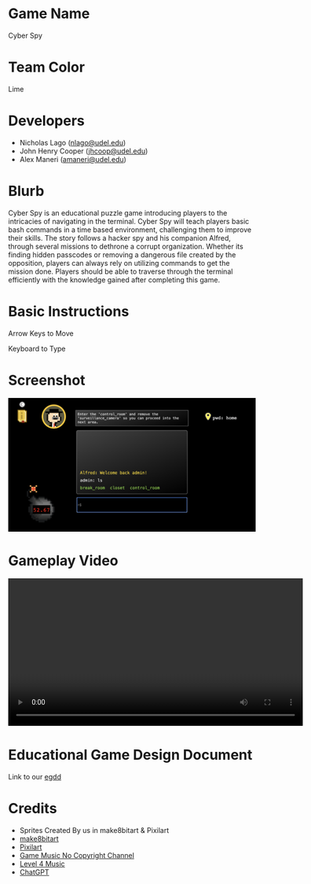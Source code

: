 # Game Name

Cyber Spy

# Team Color

Lime

# Developers

-   Nicholas Lago (nlago@udel.edu)
-   John Henry Cooper (jhcoop@udel.edu)
-   Alex Maneri (amaneri@udel.edu)

# Blurb

Cyber Spy is an educational puzzle game introducing players to the intricacies of navigating in the terminal. Cyber Spy will teach players basic bash commands in a time based environment, challenging them to improve their skills. The story follows a hacker spy and his companion Alfred, through several missions to dethrone a corrupt organization. Whether its finding hidden passcodes or removing a dangerous file created by the opposition, players can always rely on utilizing commands to get the mission done. Players should be able to traverse through the terminal efficiently with the knowledge gained after completing this game.

# Basic Instructions

Arrow Keys to Move

Keyboard to Type

# Screenshot

![Gameplay Image](/docs/large.png)

# Gameplay Video

<video width="600" controls>
  <source src="docs/CyberSpyDemo.mp4" type="video/mp4">
  Your browser does not support the video tag.
</video>

# Educational Game Design Document

Link to our [egdd](docs/egdd.md)

# Credits

-   Sprites Created By us in make8bitart & Pixilart
-   [make8bitart](https://make8bitart.com/)
-   [Pixilart](https://www.pixilart.com/)
-   [Game Music No Copyright Channel](https://www.youtube.com/@Pixverses)
-   [Level 4 Music](https://www.youtube.com/watch?v=MIppc7zfqis&list=PLO4jlmGoc6uAy9S9J3SPXv-UrHBm9Bgz9&index=2)
-   [ChatGPT](https://chatgpt.com/)
